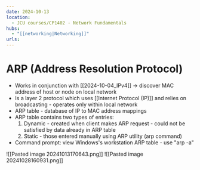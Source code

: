 ```yaml
---
date: 2024-10-13
location:
  - JCU courses/CP1402 - Network Fundamentals
hubs:
  - "[[networking|Networking]]"
urls:
---
```


# ARP (Address Resolution Protocol)
+ Works in conjunction with [[2024-10-04_IPv4]] -> discover MAC address of host or node on local network
+ Is a layer 2 protocol which uses [[Internet Protocol (IP)]] and relies on broadcasting - operates only within local network
+ ARP table - database of IP to MAC address mappings
+ ARP table contains two types of entries:
    1. Dynamic - created when client makes ARP request - could not be satisfied by data already in ARP table
    2. Static - those entered manually using ARP utility (arp command)
+ Command prompt: view Windows's workstation ARP table - use "arp -a"

![[Pasted image 20241013170643.png]]
![[Pasted image 20241028160931.png]]